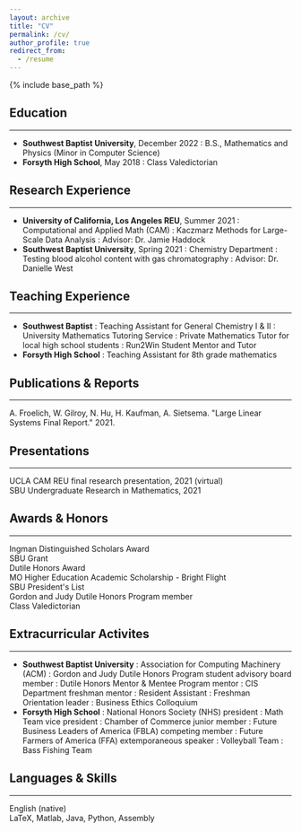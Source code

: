 ```yaml
---
layout: archive
title: "CV"
permalink: /cv/
author_profile: true
redirect_from:
  - /resume
---
```


{% include base_path %}

## Education

-------

* **Southwest Baptist University**, December 2022
: B.S., Mathematics and Physics (Minor in Computer Science)
* **Forsyth High School**, May 2018
: Class Valedictorian

## Research Experience

-------

* **University of California, Los Angeles REU**, Summer 2021
: Computational and Applied Math (CAM)
: Kaczmarz Methods for Large-Scale Data Analysis
: Advisor: Dr. Jamie Haddock
* **Southwest Baptist University**, Spring 2021
: Chemistry Department
: Testing blood alcohol content with gas chromatography
: Advisor: Dr. Danielle West
  
## Teaching Experience

-------

* **Southwest Baptist**
: Teaching Assistant for General Chemistry I & II
: University Mathematics Tutoring Service
: Private Mathematics Tutor for local high school students
: Run2Win Student Mentor and Tutor
* **Forsyth High School**
: Teaching Assistant for 8th grade mathematics

## Publications & Reports

-------

A. Froelich, W. Gilroy, N. Hu, H. Kaufman, A. Sietsema. "Large Linear Systems Final Report." 2021.
  
## Presentations

-------

UCLA CAM REU final research presentation, 2021 (virtual)\
SBU Undergraduate Research in Mathematics, 2021

## Awards & Honors

-------

Ingman Distinguished Scholars Award\
SBU Grant\
Dutile Honors Award\
MO Higher Education Academic Scholarship - Bright Flight\
SBU President's List\
Gordon and Judy Dutile Honors Program member\
Class Valedictorian

## Extracurricular Activites

-------

* **Southwest Baptist University**
: Association for Computing Machinery (ACM)
: Gordon and Judy Dutile Honors Program student advisory board member
: Dutile Honors Mentor & Mentee Program mentor
: CIS Department freshman mentor
: Resident Assistant
: Freshman Orientation leader
: Business Ethics Colloquium
* **Forsyth High School**
: National Honors Society (NHS) president
: Math Team vice president
: Chamber of Commerce junior member
: Future Business Leaders of America (FBLA) competing member
: Future Farmers of America (FFA) extemporaneous speaker
: Volleyball Team
: Bass Fishing Team

## Languages & Skills

-------

English (native)\
LaTeX, Matlab, Java, Python, Assembly

